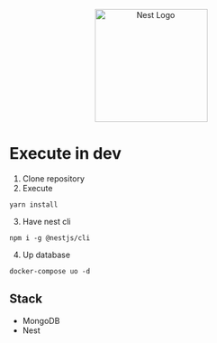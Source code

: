 <p align="center">
  <a href="http://nestjs.com/" target="blank"><img src="https://nestjs.com/img/logo-small.svg" width="200" alt="Nest Logo" /></a>
</p>

[circleci-image]: https://img.shields.io/circleci/build/github/nestjs/nest/master?token=abc123def456
[circleci-url]: https://circleci.com/gh/nestjs/nest

 # Execute in dev

 1. Clone repository
 2. Execute
 ```
 yarn install
 ```
 3. Have nest cli
 ```
 npm i -g @nestjs/cli
 ```
 4. Up database
 ```
 docker-compose uo -d
 ```

 ## Stack
 * MongoDB
 * Nest